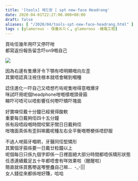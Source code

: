 ```yaml
---
title: '[tools] 헤드랑 | spt new-face Headrang'
date: 2020-04-01T22:27:00.000+08:00
draft: false
aliases: [ "/2020/04/tools-spt-new-face-headrang.html" ]
tags : [glamorous - 保養おたく, glamorous -機電工程]
---
```


買咗佢幾年用吓又停吓咁  
都寫返份報告留念吓on9嘅自己  

![](/images/sptnewface.jpg)

因為右邊有隻爆牙令下顎有唔明顯嘅向左歪  
其實唔認真注視住根本就唔會睇到嗰種  
  
諗住進化一吓自己又唔想冇咗呢隻咁得意嘅爆牙  
咪試吓用呢個headphone咁嘅樣嘅頭骨箍  
睇吓可唔可以唔影響任何嘢吓矯吓塊面  
  
好實㗎佢戴十分鐘已經覺得酸軟  
重要每日戴夠佢四十五分鐘  
係有段唔段嘅時間咬緊牙關日日戴夠佢  
咁塊面真係有歪斜嘛戴呢種左右全平衡嘅嘢梗係唔舒服  
  
不過人哋箍牙嗰啲，牙醫同佢堅矯形  
其實個牙箍係要一日戴廿粒鐘以上  
呢個每日只係九個字即係一日裡面絕大部分時間都唔係矯形狀態  
任憑連續戴足五十年都唔會有咩效果啦（醒醒啦）  
簡直就係買舊嘢返嚟整蠱自己嘛...  -\_-|||  
女人錢從來都係咁好賺，哈哈

